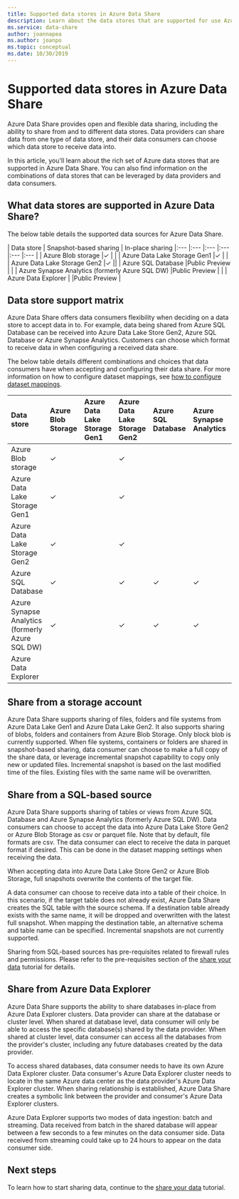 ```yaml
---
title: Supported data stores in Azure Data Share
description: Learn about the data stores that are supported for use Azure Data Share.
ms.service: data-share
author: joannapea
ms.author: joanpo
ms.topic: conceptual
ms.date: 10/30/2019
---
```

# Supported data stores in Azure Data Share

Azure Data Share provides open and flexible data sharing, including the ability to share from and to different data stores. Data providers can share data from one type of data store, and their data consumers can choose which data store to receive data into. 

In this article, you'll learn about the rich set of Azure data stores that are supported in Azure Data Share. You can also find information on the combinations of data stores that can be leveraged by data providers and data consumers. 

## What data stores are supported in Azure Data Share? 

The below table details the supported data sources for Azure Data Share. 

| Data store | Snapshot-based sharing | In-place sharing 
|:--- |:--- |:--- |:--- |:--- |:--- |
| Azure Blob storage |✓ | |
| Azure Data Lake Storage Gen1 |✓ | |
| Azure Data Lake Storage Gen2 |✓ ||
| Azure SQL Database |Public Preview | |
| Azure Synapse Analytics (formerly Azure SQL DW) |Public Preview | |
| Azure Data Explorer | |Public Preview |

## Data store support matrix

Azure Data Share offers data consumers flexibility when deciding on a data store to accept data in to. For example, data being shared from Azure SQL Database can be received into Azure Data Lake Store Gen2, Azure SQL Database or Azure Synapse Analytics. Customers can choose which format to receive data in when configuring a received data share. 

The below table details different combinations and choices that data consumers have when accepting and configuring their data share. For more information on how to configure dataset mappings, see [how to configure dataset mappings](how-to-configure-mapping.md).

| Data store | Azure Blob Storage | Azure Data Lake Storage Gen1 | Azure Data Lake Storage Gen2 | Azure SQL Database | Azure Synapse Analytics | Azure Data Explorer
|:--- |:--- |:--- |:--- |:--- |:--- |:--- |
| Azure Blob storage | ✓ || ✓ ||
| Azure Data Lake Storage Gen1 | ✓ | | ✓ ||
| Azure Data Lake Storage Gen2 | ✓ | | ✓ ||
| Azure SQL Database | ✓ | | ✓ | ✓ | ✓ ||
| Azure Synapse Analytics (formerly Azure SQL DW) | ✓ | | ✓ | ✓ | ✓ ||
| Azure Data Explorer |||||| ✓ |

## Share from a storage account
Azure Data Share supports sharing of files, folders and file systems from Azure Data Lake Gen1 and Azure Data Lake Gen2. It also supports sharing of blobs, folders and containers from Azure Blob Storage. Only block blob is currently supported. When file systems, containers or folders are shared in snapshot-based sharing, data consumer can choose to make a full copy of the share data, or leverage incremental snapshot capability to copy only new or updated files. Incremental snapshot is based on the last modified time of the files. Existing files with the same name will be overwritten.

## Share from a SQL-based source
Azure Data Share supports sharing of tables or views from Azure SQL Database and Azure Synapse Analytics (formerly Azure SQL DW). Data consumers can choose to accept the data into Azure Data Lake Store Gen2 or Azure Blob Storage as csv or parquet file. Note that by default, file formats are csv. The data consumer can elect to receive the data in parquet format if desired. This can be done in the dataset mapping settings when receiving the data. 

When accepting data into Azure Data Lake Store Gen2 or Azure Blob Storage, full snapshots overwrite the contents of the target file. 

A data consumer can choose to receive data into a table of their choice. In this scenario, if the target table does not already exist, Azure Data Share creates the SQL table with the source schema. If a destination table already exists with the same name, it will be dropped and overwritten with the latest full snapshot. When mapping the destination table, an alternative schema and table name can be specified. Incremental snapshots are not currently supported. 

Sharing from SQL-based sources has pre-requisites related to firewall rules and permissions. Please refer to the pre-requisites section of the [share your data](share-your-data.md) tutorial for details.

## Share from Azure Data Explorer
Azure Data Share supports the ability to share databases in-place from Azure Data Explorer clusters. Data provider can share at the database or cluster level. When shared at database level, data consumer will only be able to access the specific database(s) shared by the data provider. When shared at cluster level, data consumer can access all the databases from the provider's cluster, including any future databases created by the data provider.

To access shared databases, data consumer needs to have its own Azure Data Explorer cluster. Data consumer's Azure Data Explorer cluster needs to locate in the same Azure data center as the data provider's Azure Data Explorer cluster. When sharing relationship is established, Azure Data Share creates a symbolic link between the provider and consumer's Azure Data Explorer clusters.

Azure Data Explorer supports two modes of data ingestion: batch and streaming. Data received from batch in the shared database will appear between a few seconds to a few minutes on the data consumer side. Data received from streaming could take up to 24 hours to appear on the data consumer side. 

## Next steps

To learn how to start sharing data, continue to the [share your data](share-your-data.md) tutorial.
